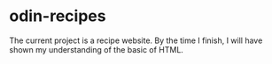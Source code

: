 # odin-recipes
The current project is a recipe website. By the time I finish, I will have shown my understanding of the basic of HTML.
